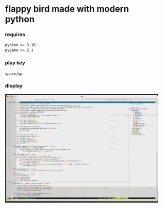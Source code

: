 # flappy bird made with modern python

### requires
```txt
pyhton >= 3.10
pygame >= 2.1
```
### play key
`space/up`

### display
![giphy](showcase/running.gif)
